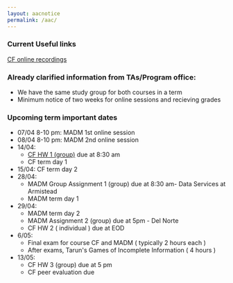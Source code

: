```yaml
---
layout: aacnotice
permalink: /aac/
---
```


### Current Useful links
[CF online recordings](https://drive.google.com/drive/folders/1X7yVbCScdB6gCNLyVEgFAQ7XfKT9nFCn)

### Already clarified information from TAs/Program office:
* We have the same study group for both courses in a term
* Minimum notice of two weeks for online sessions and recieving grades

### Upcoming term important dates
* 07/04 8-10 pm: MADM 1st online session
* 08/04 8-10 pm: MADM 2nd online session
* 14/04:
  * [CF HW 1 (group)](http://lms2.exchange.isb.edu/mod/resource/view.php?id=55501) due at 8:30 am
  * CF term day 1
* 15/04: CF term day 2
* 28/04:
  * MADM Group Assignment 1 (group) due at 8:30 am- Data Services at Armistead
  * MADM term day 1
* 29/04:
  * MADM term day 2
  * MADM Assignment 2 (group) due at 5pm - Del Norte 
  * CF HW 2 ( individual ) due at EOD
* 6/05:
  * Final exam for course CF and MADM ( typically 2 hours each )
  * After exams, Tarun's Games of Incomplete Information ( 4 hours )
* 13/05:
  * CF HW 3 (group) due at 5 pm
  * CF peer evaluation due
